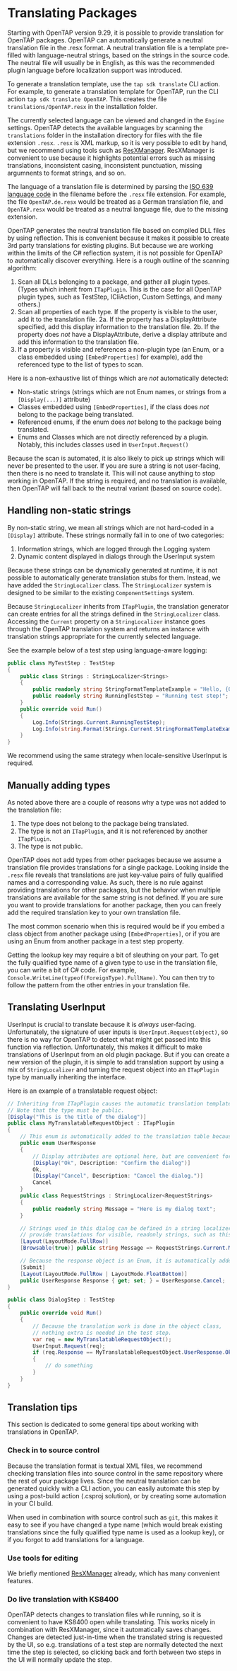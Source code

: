 # Translating Packages

Starting with OpenTAP version 9.29, it is possible to provide translation for
OpenTAP packages. OpenTAP can automatically generate a neutral translation file
in the .resx format. A neutral translation file is a template pre-filled with
language-neutral strings, based on the strings in the source code. The neutral
file will usually be in English, as this was the recommended plugin language
before localization support was introduced.

To generate a translation template, use the `tap sdk translate` CLI action. For
example, to generate a translation template for OpenTAP, run the CLI action
`tap sdk translate OpenTAP`. This creates the file `translations/OpenTAP.resx`
in the installation folder.

The currently selected language can be viewed and changed in the `Engine`
settings. OpenTAP detects the available languages by scanning the
`translations` folder in the installation directory for files with the file
extension `.resx`. `.resx` is XML markup, so it is very possible to edit by
hand, but we recommend using tools such as
[ResXManager](https://marketplace.visualstudio.com/items?itemName=TomEnglert.ResXManager).
ResXManager is convenient to use because it highlights potential errors such as
missing translations, inconsistent casing, inconsistent punctuation, missing
argumnents to format strings, and so on.

The language of a translation file is determined by parsing the [ISO 639
language code](https://en.wikipedia.org/wiki/List_of_ISO_639_language_codes) in
the filename before the `.resx` file extension. For example, the file
`OpenTAP.de.resx` would be treated as a German translation file, and
`OpenTAP.resx` would be treated as a neutral language file, due to the missing
extension.

OpenTAP generates the neutral translation file based on compiled DLL files by
using reflection. This is convenient because it makes it possible to create 3rd
party translations for existing plugins. But because we are working within the
limits of the C# reflection system, it is not possible for OpenTAP to
automatically discover everything. Here is a rough outline of the scanning
algorithm:

1. Scan all DLLs belonging to a package, and gather all plugin types. (Types
   which inherit from `ITapPlugin`. This is the case for all OpenTAP plugin
types, such as TestStep, ICliAction, Custom Settings, and many others.)
2. Scan all properties of each type. If the property is visible to the user,
   add it to the translation file. 2a. If the property has a DisplayAttribute
specified, add this display information to the translation file. 2b. If the
property does *not* have a DisplayAttribute, derive a display attribute and add
this information to the translation file.
3. If a property is visible and references a non-plugin type (an Enum, or a
   class embedded using `[EmbedProperties]` for example), add the referenced
type to the list of types to scan.

Here is a non-exhaustive list of things which are *not* automatically detected:
* Non-static strings (strings which are not Enum names, or strings from a
`[Display(...)]` attribute)
* Classes embedded using `[EmbedProperties]`, if the class does *not* belong to
the package being translated.
* Referenced enums, if the enum does *not* belong to the package being
translated.
* Enums and Classes which are not directly referenced by a plugin. Notably,
this includes classes used in `UserInput.Request()`

Because the scan is automated, it is also likely to pick up strings which will
never be presented to the user. If you are sure a string is not user-facing,
then there is no need to translate it. This will not cause anything to stop
working in OpenTAP. If the string is required, and no translation is available,
then OpenTAP will fall back to the neutral variant (based on source code).

## Handling non-static strings

By non-static string, we mean all strings which are not hard-coded in a
`[Display]` attribute. These strings normally fall in to one of two categories:

1. Information strings, which are logged through the Logging system
2. Dynamic content displayed in dialogs through the UserInput system

Because these strings can be dynamically generated at runtime, it is not
possible to automatically generate translation stubs for them. Instead, we have
added the `StringLocalizer` class. The `StringLocalizer` system is designed to
be similar to the existing `ComponentSettings` system.

Because `StringLocalizer` inherits from `ITapPlugin`, the translation generator
can create entries for all the strings defined in the `StringLocalizer` class.
Accessing the `Current` property on a `StringLocalizer` instance goes through
the OpenTAP translation system and returns an instance with translation strings
appropriate for the currently selected language.

See the example below of a test step using language-aware logging:


```csharp
public class MyTestStep : TestStep
{
    public class Strings : StringLocalizer<Strings>
    {
        public readonly string StringFormatTemplateExample = "Hello, {0}"; 
        public readonly string RunningTestStep = "Running test step!"; 
    }
    public override void Run()
    {
        Log.Info(Strings.Current.RunningTestStep);
        Log.Info(string.Format(Strings.Current.StringFormatTemplateExample, "World"));
    }
}
```

We recommend using the same strategy when locale-sensitive UserInput is required.

## Manually adding types

As noted above there are a couple of reasons why a type was not added to the translation file:

1. The type does not belong to the package being translated.
2. The type is not an `ITapPlugin`, and it is not referenced by another `ITapPlugin`.
3. The type is not public.

OpenTAP does not add types from other packages because we assume a translation
file provides translations for a single package. Looking inside the `.resx`
file reveals that translations are just key-value pairs of fully qualified
names and a corresponding value. As such, there is no rule against providing
translations for other packages, but the behavior when multiple translations
are available for the same string is not defined. If you are sure you want to
provide translations for another package, then you can freely add the required
translation key to your own translation file. 

The most common scenario when this is required would be if you embed a class
object from another package using `[EmbedProperties]`, or if you are using an
Enum from another package in a test step property.

Getting the lookup key may require a bit of sleuthing on your part. To get the
fully qualified type name of a given type to use in the translation file, you
can write a bit of C# code. For example,
`Console.WriteLine(typeof(ForeignType).FullName)`. You can then try to follow
the pattern from the other entries in your translation file.

## Translating UserInput

UserInput is crucial to translate because it is *always* user-facing.
Unfortunately, the signature of user inputs is `UserInput.Request(object)`, so
there is no way for OpenTAP to detect what might get passed into this function
via reflection. Unfortunately, this makes it difficult to make translations of
UserInput from an old plugin package. But if you can create a new version of
the plugin, it is simple to add translation support by using a mix of
`StringLocalizer` and turning the request object into an `ITapPlugin` type by
manually inheriting the interface.

Here is an example of a translatable request object:

```csharp
// Inheriting from ITapPlugin causes the automatic translation template generator to create entries for this object.
// Note that the type must be public.
[Display("This is the title of the dialog")]
public class MyTranslatableRequestObject : ITapPlugin
{
    // This enum is automatically added to the translation table because it is referenced by `MyTranslatableRequestObject`, which is a plugin type
    public enum UserResponse
    {
        // Display attributes are optional here, but are convenient for providing descriptions
        [Display("Ok", Description: "Confirm the dialog")]
        Ok,
        [Display("Cancel", Description: "Cancel the dialog.")]
        Cancel
    }
    public class RequestStrings : StringLocalizer<RequestStrings>
    {
        public readonly string Message = "Here is my dialog text";
    }

    // Strings used in this dialog can be defined in a string localizer. This is a convenient way to
    // provide translations for visible, readonly strings, such as this message.
    [Layout(LayoutMode.FullRow)]
    [Browsable(true)] public string Message => RequestStrings.Current.Message;

    // Because the response object is an Enum, it is automatically added to the translation file.
    [Submit]
    [Layout(LayoutMode.FullRow | LayoutMode.FloatBottom)]
    public UserResponse Response { get; set; } = UserResponse.Cancel;
}

public class DialogStep : TestStep
{
    public override void Run()
    {
        // Because the translation work is done in the object class,
        // nothing extra is needed in the test step.
        var req = new MyTranslatableRequestObject();
        UserInput.Request(req);
        if (req.Response == MyTranslatableRequestObject.UserResponse.Ok)
        {
            // do something
        }
    }
}

```

## Translation tips

This section is dedicated to some general tips about working with translations in OpenTAP.

### Check in to source control

Because the translation format is textual XML files, we recommend checking
translation files into source control in the same repository where the rest of
your package lives. Since the neutral translation can be generated quickly with
a CLI action, you can easily automate this step by using a post-build action
(.csproj solution), or by creating some automation in your CI build. 

When used in combination with source control such as `git`, this makes it easy
to see if you have changed a type name (which would break existing translations
since the fully qualified type name is used as a lookup key), or if you forgot
to add translations for a language.

### Use tools for editing

We briefly mentioned
[ResXManager](https://marketplace.visualstudio.com/items?itemName=TomEnglert.ResXManager)
already, which has many convenient features.


### Do live translation with KS8400

OpenTAP detects changes to translation files while running, so it is convenient
to have KS8400 open while translating. This works nicely in combination with
ResXManager, since it automatically saves changes. Changes are detected
just-in-time when the translated string is requested by the UI, so e.g.
translations of a test step are normally detected the next time the step is
selected, so clicking back and forth between two steps in the UI will normally
update the step.
